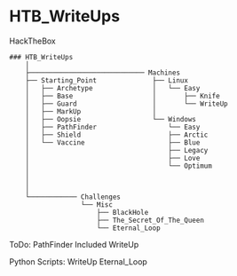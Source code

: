 # HTB_WriteUps
HackTheBox

    ### HTB_WriteUps
        │
        ├───────────────────────────── Machines
        ├── Starting_Point              ├── Linux
        │   ├── Archetype               │   └── Easy
        │   ├── Base                    │       ├── Knife
        │   ├── Guard                   │       └── WriteUp
        │   ├── MarkUp                  │      
        │   ├── Oopsie                  └── Windows
        │   ├── PathFinder                  └── Easy
        │   ├── Shield                      ├── Arctic
        │   └── Vaccine                     ├── Blue
        │                                   ├── Legacy
        │                                   ├── Love
        │                                   └── Optimum
        │                               
        │          
        │
        └──────────── Challenges
                      └── Misc
                          ├── BlackHole
                          ├── The_Secret_Of_The_Queen
                          └── Eternal_Loop


ToDo: PathFinder
      Included
      WriteUp

      
      
Python Scripts: WriteUp   Eternal_Loop
      

